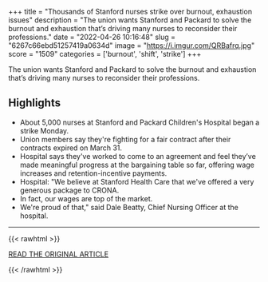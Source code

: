 +++
title = "Thousands of Stanford nurses strike over burnout, exhaustion issues"
description = "The union wants Stanford and Packard to solve the burnout and exhaustion that’s driving many nurses to reconsider their professions."
date = "2022-04-26 10:16:48"
slug = "6267c66ebd51257419a0634d"
image = "https://i.imgur.com/QRBafrq.jpg"
score = "1509"
categories = ['burnout', 'shift', 'strike']
+++

The union wants Stanford and Packard to solve the burnout and exhaustion that’s driving many nurses to reconsider their professions.

## Highlights

- About 5,000 nurses at Stanford and Packard Children's Hospital began a strike Monday.
- Union members say they're fighting for a fair contract after their contracts expired on March 31.
- Hospital says they've worked to come to an agreement and feel they’ve made meaningful progress at the bargaining table so far, offering wage increases and retention-incentive payments.
- Hospital: "We believe at Stanford Health Care that we've offered a very generous package to CRONA.
- In fact, our wages are top of the market.
- We're proud of that," said Dale Beatty, Chief Nursing Officer at the hospital.

---

{{< rawhtml >}}
  <p class="article-category">
    <a target="_blank" href="https://www.ktvu.com/news/thousands-of-stanford-nurses-strike-over-burnout-exhaustion-issues">READ THE ORIGINAL ARTICLE</a>
  </p>
{{< /rawhtml >}}
